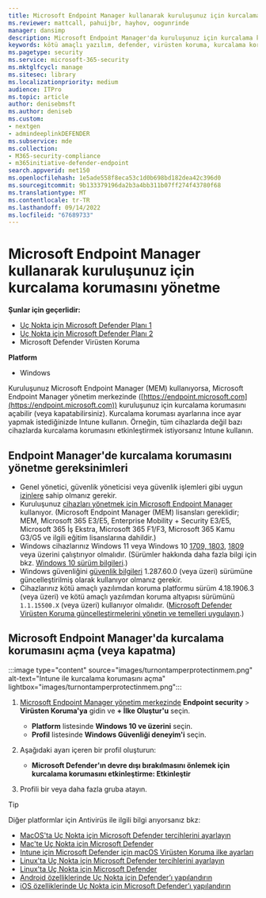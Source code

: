 ```yaml
---
title: Microsoft Endpoint Manager kullanarak kuruluşunuz için kurcalama korumasını yönetme
ms.reviewer: mattcall, pahuijbr, hayhov, oogunrinde
manager: dansimp
description: Microsoft Endpoint Manager'da kuruluşunuz için kurcalama korumasını açın veya kapatın.
keywords: kötü amaçlı yazılım, defender, virüsten koruma, kurcalama koruması, Microsoft Endpoint Manager
ms.pagetype: security
ms.service: microsoft-365-security
ms.mktglfcycl: manage
ms.sitesec: library
ms.localizationpriority: medium
audience: ITPro
ms.topic: article
author: denisebmsft
ms.author: deniseb
ms.custom:
- nextgen
- admindeeplinkDEFENDER
ms.subservice: mde
ms.collection:
- M365-security-compliance
- m365initiative-defender-endpoint
search.appverid: met150
ms.openlocfilehash: 1e5ade558f8eca53c1d0b698bd182dea42c396d0
ms.sourcegitcommit: 9b133379196da2b3a4bb311b07ff274f43780f68
ms.translationtype: MT
ms.contentlocale: tr-TR
ms.lasthandoff: 09/14/2022
ms.locfileid: "67689733"
---
```

# <a name="manage-tamper-protection-for-your-organization-using-microsoft-endpoint-manager"></a>Microsoft Endpoint Manager kullanarak kuruluşunuz için kurcalama korumasını yönetme

**Şunlar için geçerlidir:**

- [Uç Nokta için Microsoft Defender Planı 1](https://go.microsoft.com/fwlink/p/?linkid=2154037)
- [Uç Nokta için Microsoft Defender Planı 2](https://go.microsoft.com/fwlink/p/?linkid=2154037)
- Microsoft Defender Virüsten Koruma

**Platform**
- Windows


Kuruluşunuz Microsoft Endpoint Manager (MEM) kullanıyorsa, Microsoft Endpoint Manager yönetim merkezinde ([https://endpoint.microsoft.com](https://endpoint.microsoft.com)) kuruluşunuz için kurcalama korumasını açabilir (veya kapatabilirsiniz). Kurcalama koruması ayarlarına ince ayar yapmak istediğinizde Intune kullanın. Örneğin, tüm cihazlarda değil bazı cihazlarda kurcalama korumasını etkinleştirmek istiyorsanız Intune kullanın.

## <a name="requirements-for-managing-tamper-protection-in-endpoint-manager"></a>Endpoint Manager'de kurcalama korumasını yönetme gereksinimleri

- Genel yönetici, güvenlik yöneticisi veya güvenlik işlemleri gibi uygun [izinlere](/microsoft-365/security/defender-endpoint/assign-portal-access) sahip olmanız gerekir.
- Kuruluşunuz [cihazları yönetmek için Microsoft Endpoint Manager](/mem/endpoint-manager-getting-started) kullanıyor. (Microsoft Endpoint Manager (MEM) lisansları gereklidir; MEM, Microsoft 365 E3/E5, Enterprise Mobility + Security E3/E5, Microsoft 365 İş Ekstra, Microsoft 365 F1/F3, Microsoft 365 Kamu G3/G5 ve ilgili eğitim lisanslarına dahildir.)
- Windows cihazlarınız Windows 11 veya Windows 10 [1709, 1803](/lifecycle/announcements/revised-end-of-service-windows-10-1709), [1809](/windows/release-health/status-windows-10-1809-and-windows-server-2019) veya üzerini çalıştırıyor olmalıdır. [](/lifecycle/announcements/windows-server-1803-end-of-servicing) (Sürümler hakkında daha fazla bilgi için bkz. [Windows 10 sürüm bilgileri](/windows/release-health/release-information).)
- Windows güvenliğini [güvenlik bilgileri](https://www.microsoft.com/wdsi/definitions) 1.287.60.0 (veya üzeri) sürümüne güncelleştirilmiş olarak kullanıyor olmanız gerekir.
- Cihazlarınız kötü amaçlı yazılımdan koruma platformu sürüm 4.18.1906.3 (veya üzeri) ve kötü amaçlı yazılımdan koruma altyapısı sürümünü `1.1.15500.X` (veya üzeri) kullanıyor olmalıdır. ([Microsoft Defender Virüsten Koruma güncelleştirmelerini yönetin ve temelleri uygulayın](manage-updates-baselines-microsoft-defender-antivirus.md).)

## <a name="turn-tamper-protection-on-or-off-in-microsoft-endpoint-manager"></a>Microsoft Endpoint Manager'da kurcalama korumasını açma (veya kapatma)

:::image type="content" source="images/turnontamperprotectinmem.png" alt-text="Intune ile kurcalama korumasını açma" lightbox="images/turnontamperprotectinmem.png":::

1. [Microsoft Endpoint Manager yönetim merkezinde](https://go.microsoft.com/fwlink/?linkid=2109431) **Endpoint security** \> **Virüsten Koruma'ya** gidin ve **+ İlke Oluştur'u** seçin.

   - **Platform** listesinde **Windows 10 ve üzerini** seçin.
   - **Profil** listesinde **Windows Güvenliği deneyim'i** seçin.

2. Aşağıdaki ayarı içeren bir profil oluşturun:

    - **Microsoft Defender'ın devre dışı bırakılmasını önlemek için kurcalama korumasını etkinleştirme: Etkinleştir**

3. Profili bir veya daha fazla gruba atayın.

> [!TIP]
> Diğer platformlar için Antivirüs ile ilgili bilgi arıyorsanız bkz:
> - [MacOS'ta Uç Nokta için Microsoft Defender tercihlerini ayarlayın](mac-preferences.md)
> - [Mac'te Uç Nokta için Microsoft Defender](microsoft-defender-endpoint-mac.md)
> - [Intune için Microsoft Defender için macOS Virüsten Koruma ilke ayarları](/mem/intune/protect/antivirus-microsoft-defender-settings-macos)
> - [Linux'ta Uç Nokta için Microsoft Defender tercihlerini ayarlayın](linux-preferences.md)
> - [Linux'ta Uç Nokta için Microsoft Defender](microsoft-defender-endpoint-linux.md)
> - [Android özelliklerinde Uç Nokta için Defender’ı yapılandırın](android-configure.md)
> - [iOS özelliklerinde Uç Nokta için Microsoft Defender’ı yapılandırın](ios-configure-features.md)